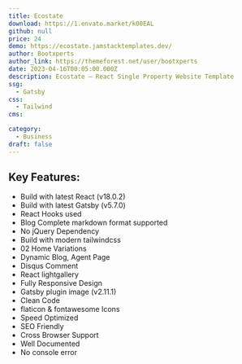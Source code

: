 ```yaml
---
title: Ecostate
download: https://1.envato.market/k00EAL
github: null
price: 24
demo: https://ecostate.jamstacktemplates.dev/
author: Bootxperts
author_link: https://themeforest.net/user/bootxperts
date: 2023-04-16T00:05:00.000Z
description: Ecostate – React Single Property Website Template
ssg:
  - Gatsby
css:
  - Tailwind
cms:

category:
  - Business
draft: false
---
```


## Key Features:

- Build with latest React (v18.0.2)
- Build with latest Gatsby (v5.7.0)
- React Hooks used
- Blog Complete markdown format supported
- No jQuery Dependency
- Build with modern tailwindcss
- 02 Home Variations
- Dynamic Blog, Agent Page
- Disqus Comment
- React lightgallery
- Fully Responsive Design
- Gatsby plugin image (v2.11.1)
- Clean Code
- flaticon & fontawesome Icons
- Speed Optimized
- SEO Friendly
- Cross Browser Support
- Well Documented
- No console error
